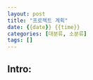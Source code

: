 ```yaml
---
layout: post
title: "프로젝트 계획"
date: {{date}} {{time}}
categories: [대분류, 소분류]
tags: []
---
```


## Intro: 